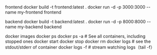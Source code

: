 frontend
docker build -t frontend:latest .
docker run -d -p 3000:3000 --name my-frontend frontend

backend
docker build -t backend:latest .
docker run -d -p 8000:8000 --name my-backend backend


docker images
docker ps
docker ps -a # See all containers, including stopped ones
docker start <containerName>
docker stop <containerName>
docker rm <containerName>
docker logs <containerName>       # see the stdout/stderr of container
docker logs -f <containerName>    # stream watching logs（tail -f）


